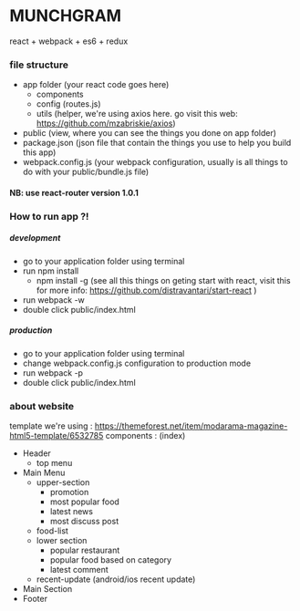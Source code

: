 # MUNCHGRAM
react + webpack + es6 + redux

### file structure
- app folder (your react code goes here)
    - components
    - config (routes.js)
    - utils (helper, we're using axios here. go visit this web: https://github.com/mzabriskie/axios)
- public (view, where you can see the things you done on app folder)
- package.json (json file that contain the things you use to help you build this app)
- webpack.config.js (your webpack configuration, usually is all things to do with your public/bundle.js file)

#### NB: use react-router version 1.0.1

### How to run app ?!
##### development
- go to your application folder using terminal
- run npm install
    - npm install -g (see all this things on geting start with react, visit this for more info: https://github.com/distravantari/start-react )
- run webpack -w
- double click public/index.html

##### production
- go to your application folder using terminal
- change webpack.config.js configuration to production mode
- run webpack -p
- double click public/index.html

### about website
template we're using : https://themeforest.net/item/modarama-magazine-html5-template/6532785
components :  (index)  
- Header
    - top menu
- Main Menu
    - upper-section
        - promotion
        -  most popular food
        -  latest news
        -  most discuss post
    - food-list 
    - lower section
        - popular restaurant
        -  popular food based on category
        -  latest comment
    - recent-update (android/ios recent update)
- Main Section
- Footer
